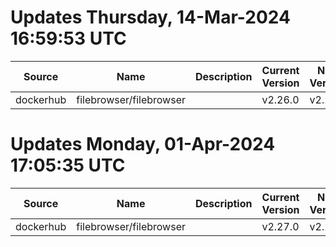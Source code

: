 # Updates Thursday, 14-Mar-2024 16:59:53 UTC
| Source    | Name                    | Description | Current Version | New Version | Current AppVersion | New AppVersion | Reference                                             |
| --------- | ----------------------- | ----------- | --------------- | ----------- | ------------------ | -------------- | ----------------------------------------------------- |
| dockerhub | filebrowser/filebrowser |             | v2.26.0         | v2.27.0     |                    |                | https://hub.docker.com/r/filebrowser/filebrowser/tags |

# Updates Monday, 01-Apr-2024 17:05:35 UTC
| Source    | Name                    | Description | Current Version | New Version | Current AppVersion | New AppVersion | Reference                                             |
| --------- | ----------------------- | ----------- | --------------- | ----------- | ------------------ | -------------- | ----------------------------------------------------- |
| dockerhub | filebrowser/filebrowser |             | v2.27.0         | v2.28.0     |                    |                | https://hub.docker.com/r/filebrowser/filebrowser/tags |

